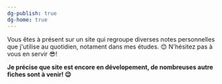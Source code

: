 ```yaml
---
dg-publish: true
dg-home: true
---
```


Vous êtes à présent sur un site qui regroupe diverses notes personnelles que j'utilise au quotidien, notament dans mes études. 😊
N'hésitez pas à vous en servir 😎! 

**Je précise que site est encore en dévelopement, de nombreuses autre fiches sont à venir! 😉**





